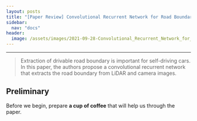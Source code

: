 ```yaml
---
layout: posts
title: "[Paper Review] Convolutional Recurrent Network for Road Boundary Extraction"
sidebar:
  nav: "docs"
header:
  image: /assets/images/2021-09-28-Convolutional_Recurrent_Network_for_Road_Boundary_Extraction/header.PNG
---
```


---
> Extraction of drivable road boundary is important for self-driving cars. In this paper, the authors propose a convolutional recurrent network that extracts the road boundary from LiDAR and camera images.

## Preliminary
Before we begin, prepare **a cup of coffee** that will help us through the paper.